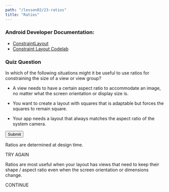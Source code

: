```yaml
---
path: "/lesson02/23-ratios"
title: "Ratios"
---
```

<youtube id="A3D6FyNkvrI"></youtube>

<h3 id="android-developer-documentation-">Android Developer Documentation:</h3>
<ul>
<li><a target="_blank" href="https://developer.android.com/reference/android/support/constraint/ConstraintLayout">ConstraintLayout</a></li>
<li><a target="_blank" href="https://codelabs.developers.google.com/codelabs/constraint-layout/index.html">Constraint Layout Codelab</a></li>
</ul>

<h3>Quiz Question</h3>
<p>In which of the following situations might it be useful to use ratios for constraining the size of a view or view group?</p>
<ul>
<li><p>A view needs to have a certain aspect ratio to accommodate an image, no matter what the screen orientation or display size is.</p></li>
<li><p>You want to create a layout with squares that is adaptable but forces the squares to remain square.</p></li>
<li><p>Your app needs a layout that always matches the aspect ratio of the system camera.</p></li>
</ul>
<button>Submit</button>

<p>Ratios are determined at design time.</p>
TRY AGAIN

<p>Ratios are most useful when your layout has views that need to keep their shape / aspect ratio even when the screen orientation or dimensions change.</p>
CONTINUE

